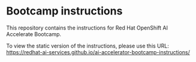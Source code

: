 # Bootcamp instructions
This repository contains the instructions for Red Hat OpenShift AI Accelerate Bootcamp. 

To view the static version of the instructions, please use this URL: https://redhat-ai-services.github.io/ai-accelerator-bootcamp-instructions/

